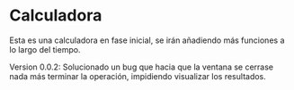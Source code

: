 # Calculadora
Esta es una calculadora en fase inicial, se irán añadiendo más funciones a lo largo del tiempo.

Version 0.0.2:
Solucionado un bug que hacia que la ventana se cerrase nada más terminar la operación, impidiendo visualizar los resultados.

